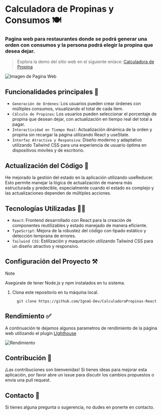 # Calculadora de Propinas y Consumos 🍽️
### Pagina web para restaurantes donde se podrá generar una orden con consumos y la persona podrá elegir la propina que desea dejar.
> Explora la demo del sitio web en el siguiente enlace: [Calculadora de Propina](https://calculadora-ignacio.netlify.app/)

![Imagen de Pagina Web](https://github.com/IgnaG-Dev/CalculadoraPropinas-React/assets/163780789/259acfc6-0af3-4cdf-afa1-7dac768b6b15 "Pagina Web Calculadora de Propina")

## Funcionalidades principales 🥇
- `Generación de Ordenes`: Los usuarios pueden crear órdenes con múltiples consumos, visualizando el total de cada ítem.
- `Cálculo de Propinas`: Los usuarios pueden seleccionar el porcentaje de propina que desean dejar, con actualización en tiempo real del total a pagar.
- `Interactividad en Tiempo Real`: Actualización dinámica de la orden y propina sin recargar la página utilizando React y useState.
- `Interfaz Atractiva y Responsiva`: Diseño moderno y adaptativo utilizando Tailwind CSS para una experiencia de usuario óptima en dispositivos móviles y de escritorio.

## Actualización del Código 🔄
He mejorado la gestión del estado en la aplicación utilizando useReducer. Esto permite manejar la lógica de actualización de manera más estructurada y predecible, especialmente cuando el estado es complejo y las actualizaciones dependen de múltiples acciones.

## Tecnologías Utilizadas 🧑‍💻
- `React`:  Frontend desarrollado con React para la creación de componentes reutilizables y estado manejado de manera eficiente.
- `TypeScript`: Mejora de la robustez del código con tipado estático y detección temprana de errores.
- `Tailwind CSS`: Estilización y maquetación utilizando Tailwind CSS para un diseño atractivo y responsivo.

## Configuración del Proyecto ⚒️
>[!NOTE]
>Asegúrate de tener Node.js y npm instalados en tu sistema.

1. Clona este repositorio en tu máquina local.
   
   ``` 
     git clone https://github.com/IgnaG-Dev/CalculadoraPropinas-React
   ```


## Rendimiento ✅
A continuación te dejamos algunos parametros de rendimiento de la página web utilizando el plugin [LIghthouse](https://chromewebstore.google.com/detail/lighthouse/blipmdconlkpinefehnmjammfjpmpbjk?pli=1)

![Rendimiento](https://github.com/IgnaG-Dev/CalculadoraPropinas-React/assets/163780789/35fb612a-1f48-49e7-84b4-f0e9b7a5444e "Rendimiento de Calculadora de Propina")

## Contribución 📨
¡Las contribuciones son bienvenidas! Si tienes ideas para mejorar esta aplicación, por favor abre un issue para discutir los cambios propuestos o envía una pull request.

## Contacto 👤
Si tienes alguna pregunta o sugerencia, no dudes en ponerte en contacto.
